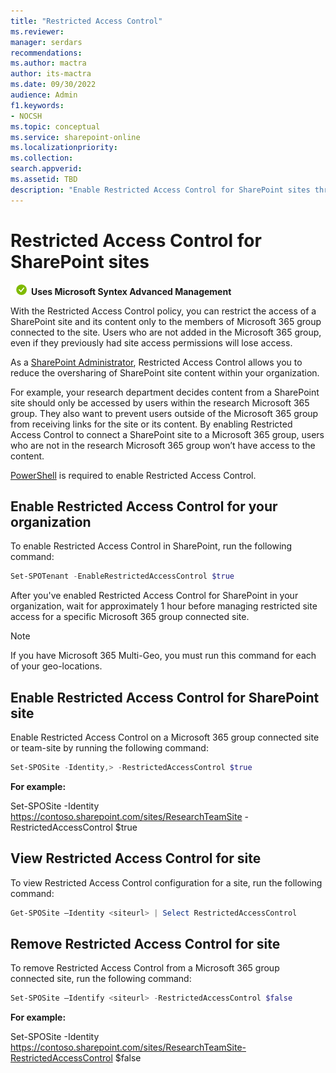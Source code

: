 ```yaml
---
title: "Restricted Access Control"
ms.reviewer: 
manager: serdars
recommendations: 
ms.author: mactra
author: its-mactra
ms.date: 09/30/2022
audience: Admin
f1.keywords:
- NOCSH 
ms.topic: conceptual
ms.service: sharepoint-online
ms.localizationpriority: 
ms.collection:  
search.appverid:
ms.assetid: TBD
description: "Enable Restricted Access Control for SharePoint sites through Microsoft 365 Group Membership"
---
```

# Restricted Access Control for SharePoint sites

![](media/yes.png) **Uses Microsoft Syntex Advanced Management**

With the Restricted Access Control policy, you can restrict the access of a SharePoint site and its content only to the members of Microsoft 365 group connected to the site. Users who are not added in the Microsoft 365 group, even if they previously had site access permissions will lose access.

As a [SharePoint Administrator](sharepoint-admin-role.md), Restricted Access Control allows you to reduce the oversharing of SharePoint site content within your organization.

For example, your research department decides content from a SharePoint site should only be accessed by users within the research Microsoft 365 group. They also want to prevent users outside of the Microsoft 365 group from receiving links for the site or its content. By enabling Restricted Access Control to connect a SharePoint site to a Microsoft 365 group, users who are not in the research Microsoft 365 group won’t have access to the content. 

[PowerShell](https://learn.microsoft.com/powershell/sharepoint/sharepoint-online/connect-sharepoint-online) is required to enable Restricted Access Control.

## Enable Restricted Access Control for your organization

To enable Restricted Access Control in SharePoint, run the following command:

```Powershell
Set-SPOTenant -EnableRestrictedAccessControl $true
```

After you've enabled Restricted Access Control for SharePoint in your organization, wait for approximately 1 hour before managing restricted site access for a specific Microsoft 365 group connected site.

> [!NOTE]
> If you have Microsoft 365 Multi-Geo, you must run this command for each of your geo-locations.

## Enable Restricted Access Control for SharePoint site

Enable Restricted Access Control on a Microsoft 365 group connected site or team-site by running the following command:

```Powershell
Set-SPOSite -Identity,> -RestrictedAccessControl $true
```

**For example:**

Set-SPOSite -Identity <https://contoso.sharepoint.com/sites/ResearchTeamSite> -RestrictedAccessControl $true

## View Restricted Access Control for site

To view Restricted Access Control configuration for a site, run the following command:

```Powershell
Get-SPOSite –Identity <siteurl> | Select RestrictedAccessControl
```

## Remove Restricted Access Control for site

To remove Restricted Access Control from a Microsoft 365 group connected site, run the following command:

```Powershell
Set-SPOSite –Identify <siteurl> -RestrictedAccessControl $false
```

**For example:**

Set-SPOSite -Identity <https://contoso.sharepoint.com/sites/ResearchTeamSite-RestrictedAccessControl> $false
